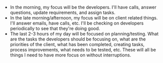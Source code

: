 - In the morning, my focus will be the developers. I'll have calls, answer questions, update requirements, and assign tasks.
- In the late morning/afternoon, my focus will be on client related things. I'll answer emails, have calls, etc. I'll be checking on developers periodically to see that they're doing good.
- The last 2-3 hours of my day will be focused on planning/testing. What are the tasks the developers should be focusing on, what are the priorities of the client, what has been completed, creating tasks, process improvements, what needs to be tested, etc. These will all be things I need to have more focus on without interruptions.
